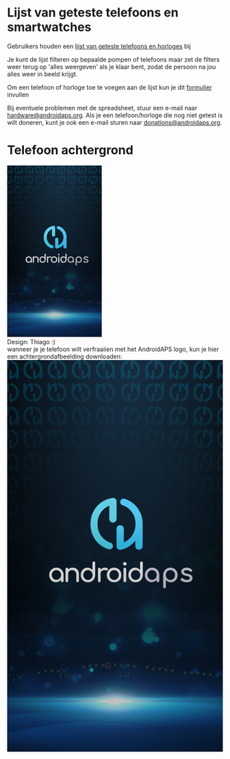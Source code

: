 # Lijst van geteste telefoons en smartwatches

Gebruikers houden een [lijst van geteste telefoons en horloges](https://docs.google.com/spreadsheets/d/1gZAsN6f0gv6tkgy9EBsYl0BQNhna0RDqA9QGycAqCQc/edit?usp=sharing) bij

Je kunt de lijst filteren op bepaalde pompen of telefoons maar zet de filters weer terug op 'alles weergeven' als je klaar bent, zodat de persoon na jou alles weer in beeld krijgt.

Om een telefoon of horloge toe te voegen aan de lijst kun je dit [formulier](https://docs.google.com/forms/d/e/1FAIpQLScvmuqLTZ7MizuFBoTyVCZXuDb__jnQawEvMYtnnT9RGY6QUw/viewform) invullen

Bij eventuele problemen met de spreadsheet, stuur een e-mail naar hardware@androidaps.org. Als je een telefoon/horloge die nog niet getest is wilt doneren, kunt je ook een e-mail sturen naar donations@androidaps.org.

# Telefoon achtergrond

![telefoon achtergrond](../images/bg_phone_thump.jpg) </br> Design: Thiago :) </br> wanneer je je telefoon wilt verfraaiien met het AndroidAPS logo, kun je hier een achtergrondafbeelding downloaden: ![Achtergrond in hoge resolutie.](../images/bg_phone.jpg)
